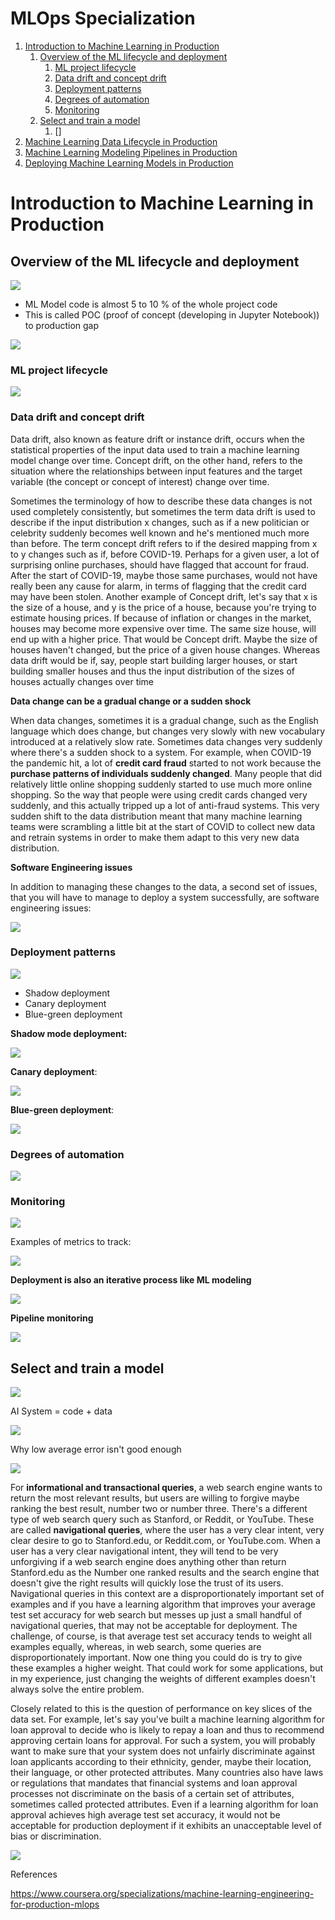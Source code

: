 # MLOps Specialization


1. [Introduction to Machine Learning in Production](#1)
   1. [Overview of the ML lifecycle and deployment](#2)
      1. [ML project lifecycle](#3)
      2. [Data drift and concept drift](#4)
      3. [Deployment patterns](#5)
      4. [Degrees of automation](#6)
      5. [Monitoring](#7)
   2. [Select and train a model](#8)
      1. [] 
3. [Machine Learning Data Lifecycle in Production](#2)
4. [Machine Learning Modeling Pipelines in Production](#3)
5. [Deploying Machine Learning Models in Production](#4) 


<a name="1"></a>
# Introduction to Machine Learning in Production

<a name="2"></a>
## Overview of the ML lifecycle and deployment

![](https://github.com/DanialArab/images/blob/main/MLOps-Specialization/deployment%20example.PNG)

+ ML Model code is almost 5 to 10 % of the whole project code
+ This is called POC (proof of concept (developing in Jupyter Notebook)) to production gap

![](https://github.com/DanialArab/images/blob/main/MLOps-Specialization/ML%20infrastructure.PNG)

<a name="3"></a>
### ML project lifecycle

![](https://github.com/DanialArab/images/blob/main/MLOps-Specialization/ML%20Project%20lifecycle.PNG)

<a name="4"></a>
### Data drift and concept drift

Data drift, also known as feature drift or instance drift, occurs when the statistical properties of the input data used to train a machine learning model change over time. Concept drift, on the other hand, refers to the situation where the relationships between input features and the target variable (the concept or concept of interest) change over time. 

Sometimes the terminology of how to describe these data changes is not used completely consistently, but sometimes the term data drift is used to describe if the input distribution x changes, such as if a new politician or celebrity suddenly becomes well known and he's mentioned much more than before. The term concept drift refers to if the desired mapping from x to y changes such as if, before COVID-19. Perhaps for a given user, a lot of surprising online purchases, should have flagged that account for fraud. After the start of COVID-19, maybe those same purchases, would not have really been any cause for alarm, in terms of flagging that the credit card may have been stolen. Another example of Concept drift, let's say that x is the size of a house, and y is the price of a house, because you're trying to estimate housing prices. If because of inflation or changes in the market, houses may become more expensive over time. The same size house, will end up with a higher price. That would be Concept drift. Maybe the size of houses haven't changed, but the price of a given house changes. Whereas data drift would be if, say, people start building larger houses, or start building smaller houses and thus the input distribution of the sizes of houses actually changes over time


**Data change can be a gradual change or a sudden shock**

When data changes, sometimes it is a gradual change, such as the English language which does change, but changes very slowly with new vocabulary introduced at a relatively slow rate. Sometimes data changes very suddenly where there's a sudden shock to a system. For example, when COVID-19 the pandemic hit, a lot of **credit card fraud** started to not work because the **purchase patterns of individuals suddenly changed**. Many people that did relatively little online shopping suddenly started to use much more online shopping. So the way that people were using credit cards changed very suddenly, and this actually tripped up a lot of anti-fraud systems. This very sudden shift to the data distribution meant that many machine learning teams were scrambling a little bit at the start of COVID to collect new data and retrain systems in order to make them adapt to this very new data distribution. 

**Software Engineering issues**

In addition to managing these changes to the data, a second set of issues, that you will have to manage to deploy a system successfully, are software engineering issues:

![](https://github.com/DanialArab/images/blob/main/MLOps-Specialization/SF%20ENg.%20issues.PNG)

<a name="5"></a>
### Deployment patterns

![](https://github.com/DanialArab/images/blob/main/MLOps-Specialization/common%20deployment%20cases.PNG)

+ Shadow deployment
+ Canary deployment
+ Blue-green deployment

**Shadow mode deployment:**

![](https://github.com/DanialArab/images/blob/main/MLOps-Specialization/shadow%20mode%20deployment.PNG)

**Canary deployment**:

![](https://github.com/DanialArab/images/blob/main/MLOps-Specialization/canary%20deployment.PNG)

**Blue-green deployment**:

![](https://github.com/DanialArab/images/blob/main/MLOps-Specialization/blue%20green%20deployment.PNG)


<a name="6"></a>
### Degrees of automation

![](https://github.com/DanialArab/images/blob/main/MLOps-Specialization/degrees%20of%20automation.PNG) 

<a name="7"></a>
### Monitoring

![](https://github.com/DanialArab/images/blob/main/MLOps-Specialization/monitoring%20dashboard.PNG)

Examples of metrics to track:

![](https://github.com/DanialArab/images/blob/main/MLOps-Specialization/examples%20of%20metrics%20to%20track.PNG)

**Deployment is also an iterative process like ML modeling**

![](https://github.com/DanialArab/images/blob/main/MLOps-Specialization/deployment%20is%20also%20iterative%20process.PNG)

**Pipeline monitoring**

![](https://github.com/DanialArab/images/blob/main/MLOps-Specialization/metrics%20to%20monitor.PNG)

<a name="8"></a>
## Select and train a model

![](https://github.com/DanialArab/images/blob/main/MLOps-Specialization/Modeling.PNG)

AI System = code + data

![](https://github.com/DanialArab/images/blob/main/MLOps-Specialization/challenges%20in%20model%20development.PNG)

Why low average error isn't good enough

![](https://github.com/DanialArab/images/blob/main/MLOps-Specialization/performance%20on%20disproportionately%20important%20examples.PNG)

For **informational and transactional queries**, a web search engine wants to return the most relevant results, but users are willing to forgive maybe ranking the best result, number two or number three. There's a different type of web search query such as Stanford, or Reddit, or YouTube. These are called **navigational queries**, where the user has a very clear intent, very clear desire to go to Stanford.edu, or Reddit.com, or YouTube.com. When a user has a very clear navigational intent, they will tend to be very unforgiving if a web search engine does anything other than return Stanford.edu as the Number one ranked results and the search engine that doesn't give the right results will quickly lose the trust of its users. Navigational queries in this context are a disproportionately important set of examples and if you have a learning algorithm that improves your average test set accuracy for web search but messes up just a small handful of navigational queries, that may not be acceptable for deployment. The challenge, of course, is that average test set accuracy tends to weight all examples equally, whereas, in web search, some queries are disproportionately important. Now one thing you could do is try to give these examples a higher weight. That could work for some applications, but in my experience, just changing the weights of different examples doesn't always solve the entire problem. 

Closely related to this is the question of performance on key slices of the data set. For example, let's say you've built a machine learning algorithm for loan approval to decide who is likely to repay a loan and thus to recommend approving certain loans for approval. For such a system, you will probably want to make sure that your system does not unfairly discriminate against loan applicants according to their ethnicity, gender, maybe their location, their language, or other protected attributes. Many countries also have laws or regulations that mandates that financial systems and loan approval processes not discriminate on the basis of a certain set of attributes, sometimes called protected attributes. Even if a learning algorithm for loan approval achieves high average test set accuracy, it would not be acceptable for production deployment if it exhibits an unacceptable level of bias or discrimination. 

![](https://github.com/DanialArab/images/blob/main/MLOps-Specialization/performance%20on%20key%20slices%20of%20the%20data.PNG)


References

https://www.coursera.org/specializations/machine-learning-engineering-for-production-mlops
